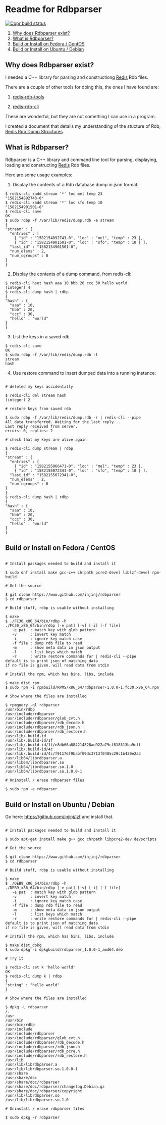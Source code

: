 # Readme for Rdbparser

[![Copr build status](https://copr.fedorainfracloud.org/coprs/injinj/rel/package/rdbparser/status_image/last_build.png)](https://copr.fedorainfracloud.org/coprs/injinj/rel/package/rdbparser/)

1. [Why does Rdbparser exist?](#why-does-rdbparser-exist-)
2. [What is Rdbparser?](#what-is-rdbparser-)
4. [Build or Install on Fedora / CentOS](#build-or-install-on-fedora--centos)
5. [Build or Install on Ubuntu / Debian](#build-or-install-on-ubuntu--debian)

## Why does Rdbparser exist?

I needed a C++ library for parsing and constructiong
[Redis](https://github.com/antirez/redis) Rdb files.

There are a couple of other tools for doing this, the ones I have found are:

1. [redis-rdb-tools](https://github.com/sripathikrishnan/redis-rdb-tools)

2. [redis-rdb-cli](https://github.com/leonchen83/redis-rdb-cli)

These are wonderful, but they are not something I can use in a program.

I created a document that details my understanding of the stucture of Rdb,
[Redis Rdb Dump Structures](rdb.adoc).

## What is Rdbparser?

Rdbparser is a C++ library and command line tool for parsing, displaying,
loading and constructing [Redis](https://github.com/antirez/redis) Rdb files.

Here are some usage examples:

1. Display the contents of a Rdb database dump in json format:

```console
$ redis-cli xadd stream '*' loc mel temp 23
"1582154892743-0"
$ redis-cli xadd stream '*' loc sfo temp 10
"1582154901501-0"
$ redis-cli save
OK
$ sudo rdbp -f /var/lib/redis/dump.rdb -e stream
{
"stream" : {
  "entries" : [
    { "id" : "1582154892743-0", "loc" : "mel", "temp" : 23 },
    { "id" : "1582154901501-0", "loc" : "sfo", "temp" : 10 } ],
  "last_id" : "1582154901501-0",
  "num_elems" : 2,
  "num_cgroups" : 0
}
}
```

2. Display the contents of a dump command, from redis-cli:

```console
$ redis-cli hset hash aaa 10 bbb 20 ccc 30 hello world
(integer) 4
$ redis-cli dump hash | rdbp
{
"hash" : {
  "aaa" : 10,
  "bbb" : 20,
  "ccc" : 30,
  "hello" : "world"
}
}
```

3. List the keys in a saved rdb.

```console
$ redis-cli save
OK
$ sudo rdbp -f /var/lib/redis/dump.rdb -l
stream
hash
```

4. Use restore command to insert dumped data into a running instance:

```console

# deleted my keys accidentally

$ redis-cli del stream hash
(integer) 2

# restore keys from saved rdb

$ sudo rdbp -f /var/lib/redis/dump.rdb -r | redis-cli --pipe
All data transferred. Waiting for the last reply...
Last reply received from server.
errors: 0, replies: 2

# check that my keys are alive again

$ redis-cli dump stream | rdbp
{
"stream" : {
  "entries" : [
    { "id" : "1582155066471-0", "loc" : "mel", "temp" : 23 },
    { "id" : "1582155072341-0", "loc" : "sfo", "temp" : 10 } ],
  "last_id" : "1582155072341-0",
  "num_elems" : 2,
  "num_cgroups" : 0
}
}
$ redis-cli dump hash | rdbp
{
"hash" : {
  "aaa" : 10,
  "bbb" : 20,
  "ccc" : 30,
  "hello" : "world"
}
}
```

## Build or Install on Fedora / CentOS

```console

# Install packages needed to build and install it

$ sudo dnf install make gcc-c++ chrpath pcre2-devel liblzf-devel rpm-build

# Get the source

$ git clone https://www.github.com/injinj/rdbparser
$ cd rdbparser

# Build stuff, rdbp is usable without installing

$ make
$ ./FC30_x86_64/bin/rdbp -h
./FC30_x86_64/bin/rdbp [-e pat] [-v] [-i] [-f file]
   -e pat  : match key with glob pattern
   -v      : invert key match
   -i      : ignore key match case
   -f file : dump rdb file to read
   -m      : show meta data in json output
   -l      : list keys which match
   -r      : write restore commands for | redis-cli --pipe
default is to print json of matching data
if no file is given, will read data from stdin

# Install the rpm, which has bins, libs, include

$ make dist_rpm
$ sudo rpm -i rpmbuild/RPMS/x86_64/rdbparser-1.0.0-1.fc30.x86_64.rpm

# Show where the files are installed

$ rpmquery -ql rdbparser
/usr/bin/rdbp
/usr/include/rdbparser
/usr/include/rdbparser/glob_cvt.h
/usr/include/rdbparser/rdb_decode.h
/usr/include/rdbparser/rdb_json.h
/usr/include/rdbparser/rdb_restore.h
/usr/lib/.build-id
/usr/lib/.build-id/1f
/usr/lib/.build-id/1f/e8db66a884214828ad922a79cf818313ba9cff
/usr/lib/.build-id/4c
/usr/lib/.build-id/4c/f91176f9babf09dc3713f0405c29c1b430e2a3
/usr/lib64/librdbparser.a
/usr/lib64/librdbparser.so
/usr/lib64/librdbparser.so.1.0
/usr/lib64/librdbparser.so.1.0.0-1

# Uninstall / erase rdbparser files

$ sudo rpm -e rdbparser
```

## Build or Install on Ubuntu / Debian

Go here: https://github.com/injinj/lzf and install that.

```console

# Install packages needed to build and install it

$ sudo apt-get install make g++ gcc chrpath libpcre2-dev devscripts

# Get the source

$ git clone https://www.github.com/injinj/rdbparser
$ cd rdbparser

# Build stuff, rdbp is usable without installing

$ make
$ ./DEB9_x86_64/bin/rdbp -h                                                
./DEB9_x86_64/bin/rdbp [-e pat] [-v] [-i] [-f file]
   -e pat  : match key with glob pattern
   -v      : invert key match
   -i      : ignore key match case
   -f file : dump rdb file to read
   -m      : show meta data in json output
   -l      : list keys which match
   -r      : write restore commands for | redis-cli --pipe
default is to print json of matching data
if no file is given, will read data from stdin

# Install the rpm, which has bins, libs, include

$ make dist_dpkg
$ sudo dpkg -i dpkgbuild/rdbparser_1.0.0-1_amd64.deb

# Try it

$ redis-cli set k 'hello world'
OK
$ redis-cli dump k | rdbp
{
"string" : "hello world"
}

# Show where the files are installed

$ dpkg -L rdbparser
/.
/usr
/usr/bin
/usr/bin/rdbp
/usr/include
/usr/include/rdbparser
/usr/include/rdbparser/glob_cvt.h
/usr/include/rdbparser/rdb_decode.h
/usr/include/rdbparser/rdb_json.h
/usr/include/rdbparser/rdb_pcre.h
/usr/include/rdbparser/rdb_restore.h
/usr/lib
/usr/lib/librdbparser.a
/usr/lib/librdbparser.so.1.0.0-1
/usr/share
/usr/share/doc
/usr/share/doc/rdbparser
/usr/share/doc/rdbparser/changelog.Debian.gz
/usr/share/doc/rdbparser/copyright
/usr/lib/librdbparser.so
/usr/lib/librdbparser.so.1.0

# Uninstall / erase rdbparser files

$ sudo dpkg -r rdbparser

```

